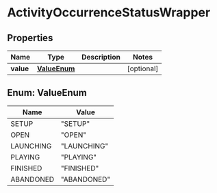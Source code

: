 
# ActivityOccurrenceStatusWrapper

## Properties
Name | Type | Description | Notes
------------ | ------------- | ------------- | -------------
**value** | [**ValueEnum**](#ValueEnum) |  |  [optional]


<a name="ValueEnum"></a>
## Enum: ValueEnum
Name | Value
---- | -----
SETUP | &quot;SETUP&quot;
OPEN | &quot;OPEN&quot;
LAUNCHING | &quot;LAUNCHING&quot;
PLAYING | &quot;PLAYING&quot;
FINISHED | &quot;FINISHED&quot;
ABANDONED | &quot;ABANDONED&quot;



